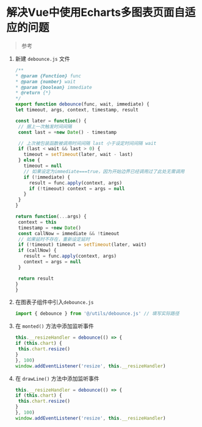 # 解决Vue中使用Echarts多图表页面自适应的问题

> 参考

1. 新建 `debounce.js` 文件

   ```javascript
   /**
   * @param {Function} func
   * @param {number} wait
   * @param {boolean} immediate
   * @return {*}
   */
   export function debounce(func, wait, immediate) {
   let timeout, args, context, timestamp, result

   const later = function() {
    // 据上一次触发时间间隔
    const last = +new Date() - timestamp

    // 上次被包装函数被调用时间间隔 last 小于设定时间间隔 wait
    if (last < wait && last > 0) {
      timeout = setTimeout(later, wait - last)
    } else {
      timeout = null
      // 如果设定为immediate===true，因为开始边界已经调用过了此处无需调用
      if (!immediate) {
        result = func.apply(context, args)
        if (!timeout) context = args = null
      }
    }
   }

   return function(...args) {
    context = this
    timestamp = +new Date()
    const callNow = immediate && !timeout
    // 如果延时不存在，重新设定延时
    if (!timeout) timeout = setTimeout(later, wait)
    if (callNow) {
      result = func.apply(context, args)
      context = args = null
    }

    return result
   }
   }
   ```

2. 在图表子组件中引入`debounce.js`

   ```javascript
   import { debounce } from '@/utils/debounce.js' // 填写实际路径
   ```

3. 在 `monted()` 方法中添加监听事件

   ```javascript
   this.__resizeHandler = debounce(() => {
   if (this.chart) {
    this.chart.resize()
   }
   }, 100)
   window.addEventListener('resize', this.__resizeHandler)
   ```

4. 在 `drawLine()` 方法中添加监听事件

   ```javascript
   this.__resizeHandler = debounce(() => {
   if (this.chart) {
    this.chart.resize()
   }
   }, 100)
   window.addEventListener('resize', this.__resizeHandler)
   ```

